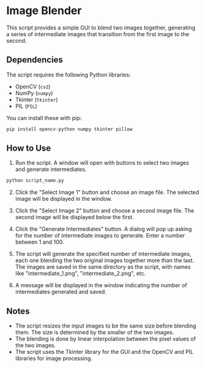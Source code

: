 # Image Blender

This script provides a simple GUI to blend two images together, generating a series of intermediate images that transition from the first image to the second.

## Dependencies

The script requires the following Python libraries:
- OpenCV (`cv2`)
- NumPy (`numpy`)
- Tkinter (`tkinter`)
- PIL (`PIL`)

You can install these with pip:

```bash
pip install opencv-python numpy tkinter pillow
```

## How to Use

1. Run the script. A window will open with buttons to select two images and generate intermediates.

```bash
python script_name.py
```

2. Click the "Select Image 1" button and choose an image file. The selected image will be displayed in the window.

3. Click the "Select Image 2" button and choose a second image file. The second image will be displayed below the first.

4. Click the "Generate Intermediates" button. A dialog will pop up asking for the number of intermediate images to generate. Enter a number between 1 and 100.

5. The script will generate the specified number of intermediate images, each one blending the two original images together more than the last. The images are saved in the same directory as the script, with names like "intermediate_1.png", "intermediate_2.png", etc.

6. A message will be displayed in the window indicating the number of intermediates generated and saved.

## Notes

- The script resizes the input images to be the same size before blending them. The size is determined by the smaller of the two images.
- The blending is done by linear interpolation between the pixel values of the two images.
- The script uses the Tkinter library for the GUI and the OpenCV and PIL libraries for image processing.
